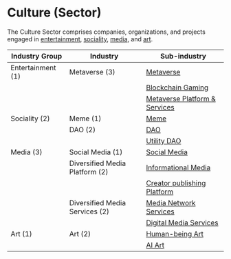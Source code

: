 # Culture (Sector)

The Culture Sector comprises companies, organizations, and projects engaged in [entertainment](entertainment-industry-group.md), [sociality](sociality-industry-group.md), [media](media-industry-group.md), and [art](art-industry-group.md).

| Industry Group    | Industry                       | Sub-industry                                                                                                   |
| ----------------- | ------------------------------ | -------------------------------------------------------------------------------------------------------------- |
| Entertainment (1) | Metaverse (3)                  | [Metaverse](entertainment-industry-group.md#metaverse-sub-industry)                                            |
|                   |                                | [Blockchain Gaming](entertainment-industry-group.md#blockchain-gaming-sub-industry)                            |
|                   |                                | [Metaverse Platform & Services](entertainment-industry-group.md#metaverse-platforms-and-services-sub-industry) |
| Sociality (2)     | Meme (1)                       | [Meme](sociality-industry-group.md#meme-sub-industry)                                                          |
|                   | DAO (2)                        | [DAO](sociality-industry-group.md#dao-sub-industry)                                                            |
|                   |                                | [Utility DAO](sociality-industry-group.md#utility-dao)                                                         |
| Media (3)         | Social Media (1)               | [Social Media](media-industry-group.md#social-media-sub-industry)                                              |
|                   | Diversified Media Platform (2) | [Informational Media](media-industry-group.md#informational-media-sub-industry)                                |
|                   |                                | [Creator publishing Platform](media-industry-group.md#creator-publishing-platforms-sub-industry)               |
|                   | Diversified Media Services (2) | [Media Network Services](media-industry-group.md#media-network-services-sub-industry)                          |
|                   |                                | [Digital Media Services](media-industry-group.md#digital-media-services-sub-industry)                          |
| Art (1)           | Art (2)                        | [Human-being Art](art-industry-group.md#human-being-art-sub-industry)                                          |
|                   |                                | [AI Art](art-industry-group.md#ai-art-sub-industry)                                                            |

